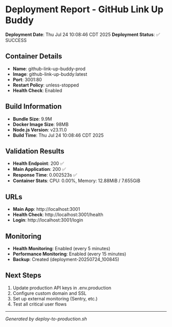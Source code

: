 # Deployment Report - GitHub Link Up Buddy

**Deployment Date**: Thu Jul 24 10:08:46 CDT 2025
**Deployment Status**: ✅ SUCCESS

## Container Details
- **Name**: github-link-up-buddy-prod
- **Image**: github-link-up-buddy:latest
- **Port**: 3001:80
- **Restart Policy**: unless-stopped
- **Health Check**: Enabled

## Build Information
- **Bundle Size**: 9.9M
- **Docker Image Size**: 98MB
- **Node.js Version**: v23.11.0
- **Build Time**: Thu Jul 24 10:08:46 CDT 2025

## Validation Results
- **Health Endpoint**: 200 ✅
- **Main Application**: 200 ✅
- **Response Time**: 0.002523s ✅
- **Container Stats**: CPU: 0.00%, Memory: 12.88MiB / 7.655GiB

## URLs
- **Main App**: http://localhost:3001
- **Health Check**: http://localhost:3001/health
- **Login**: http://localhost:3001/login

## Monitoring
- **Health Monitoring**: Enabled (every 5 minutes)
- **Performance Monitoring**: Enabled (every 15 minutes)
- **Backup**: Created (deployment-20250724_100845)

## Next Steps
1. Update production API keys in .env.production
2. Configure custom domain and SSL
3. Set up external monitoring (Sentry, etc.)
4. Test all critical user flows

---
*Generated by deploy-to-production.sh*
